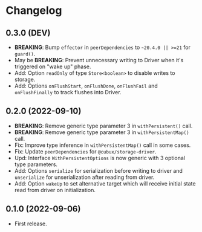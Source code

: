 # Changelog

## 0.3.0 (DEV)

- **BREAKING**: Bump `effector` in `peerDependencies` to `~20.4.0 || >=21` for
  `guard()`.
- May be **BREAKING**: Prevent unnecessary writing to Driver when it's triggered
  on "wake up" phase.
- Add: Option `readOnly` of type `Store<boolean>` to disable writes to storage.
- Add: Options `onFlushStart`, `onFlushDone`, `onFlushFail` and `onFlushFinally`
  to track flushes into Driver.

## 0.2.0 (2022-09-10)

- **BREAKING**: Remove generic type parameter 3 in `withPersistent()` call.
- **BREAKING**: Remove generic type parameter 3 in `withPersistentMap()` call.
- Fix: Improve type inference in `withPersistentMap()` call in some cases.
- Fix: Update `peerDependencies` for `@cubux/storage-driver`.
- Upd: Interface `WithPersistentOptions` is now generic with 3 optional type
  parameters.
- Add: Options `serialize` for serialization before writing to driver and
  `unserialize` for unserialization after reading from driver.
- Add: Option `wakeUp` to set alternative target which will receive initial
  state read from driver on initialization.

## 0.1.0 (2022-09-06)

- First release.
